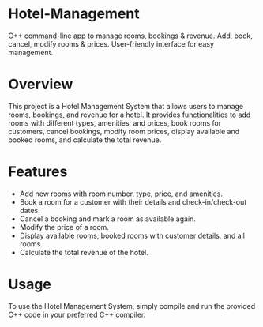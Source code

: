 # Hotel-Management
C++ command-line app to manage rooms, bookings &amp; revenue. Add, book, cancel, modify rooms &amp; prices. User-friendly interface for easy management.

# Overview

This project is a Hotel Management System that allows users to manage rooms, bookings, and revenue for a hotel. It provides functionalities to add rooms with 
different types, amenities, and prices, book rooms for customers, cancel bookings, modify room prices, display available and booked rooms, and calculate the total 
revenue.

# Features

- Add new rooms with room number, type, price, and amenities.
- Book a room for a customer with their details and check-in/check-out dates.
- Cancel a booking and mark a room as available again.
- Modify the price of a room.
- Display available rooms, booked rooms with customer details, and all rooms.
- Calculate the total revenue of the hotel.

# Usage

To use the Hotel Management System, simply compile and run the provided C++ code in your preferred C++ compiler.
